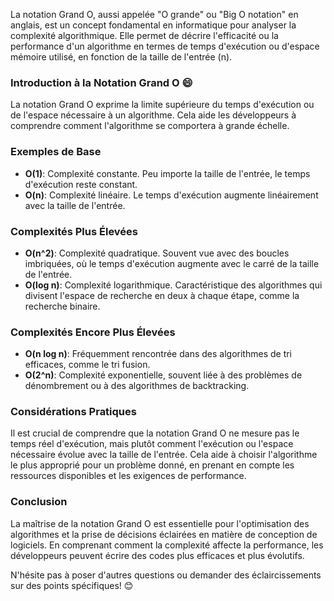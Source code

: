 La notation Grand O, aussi appelée "O grande" ou "Big O notation" en anglais, est un concept fondamental en informatique pour analyser la complexité algorithmique. Elle permet de décrire l'efficacité ou la performance d'un algorithme en termes de temps d'exécution ou d'espace mémoire utilisé, en fonction de la taille de l'entrée (n).

### Introduction à la Notation Grand O 😄

La notation Grand O exprime la limite supérieure du temps d'exécution ou de l'espace nécessaire à un algorithme. Cela aide les développeurs à comprendre comment l'algorithme se comportera à grande échelle.

### Exemples de Base

- **O(1)**: Complexité constante. Peu importe la taille de l'entrée, le temps d'exécution reste constant.
- **O(n)**: Complexité linéaire. Le temps d'exécution augmente linéairement avec la taille de l'entrée.

### Complexités Plus Élevées

- **O(n^2)**: Complexité quadratique. Souvent vue avec des boucles imbriquées, où le temps d'exécution augmente avec le carré de la taille de l'entrée.
- **O(log n)**: Complexité logarithmique. Caractéristique des algorithmes qui divisent l'espace de recherche en deux à chaque étape, comme la recherche binaire.

### Complexités Encore Plus Élevées

- **O(n log n)**: Fréquemment rencontrée dans des algorithmes de tri efficaces, comme le tri fusion.
- **O(2^n)**: Complexité exponentielle, souvent liée à des problèmes de dénombrement ou à des algorithmes de backtracking.

### Considérations Pratiques

Il est crucial de comprendre que la notation Grand O ne mesure pas le temps réel d'exécution, mais plutôt comment l'exécution ou l'espace nécessaire évolue avec la taille de l'entrée. Cela aide à choisir l'algorithme le plus approprié pour un problème donné, en prenant en compte les ressources disponibles et les exigences de performance.

### Conclusion

La maîtrise de la notation Grand O est essentielle pour l'optimisation des algorithmes et la prise de décisions éclairées en matière de conception de logiciels. En comprenant comment la complexité affecte la performance, les développeurs peuvent écrire des codes plus efficaces et plus évolutifs.

N'hésite pas à poser d'autres questions ou demander des éclaircissements sur des points spécifiques! 😊